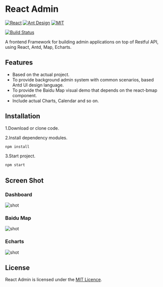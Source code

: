 React Admin
========
[![React](https://img.shields.io/badge/react-^16.2.0-brightgreen.svg?style=flat-square)](https://github.com/facebook/react)
[![Ant Design](https://img.shields.io/badge/ant--design-^3.0.3-yellowgreen.svg?style=flat-square)](https://github.com/ant-design/ant-design)
[![MIT](https://img.shields.io/dub/l/vibe-d.svg?style=flat-square)](http://opensource.org/licenses/MIT)

[![Build Status](https://travis-ci.org/fachilles/react-admin.svg?branch=master)](https://travis-ci.org/fachilles/react-admin)



A frontend Framework for building admin applications on top of Restful API, using React, Antd, Map, Echarts.

## Features
* Based on the actual project.
* To provide background admin system with common scenarios, based Antd UI design language.
* To provide the Baidu Map visual demo that depends on the react-bmap component.
* Include actual Charts, Calendar and so on.

## Installation
1.Download or clone code.

2.Install dependency modules.
```js
npm install
```

3.Start project.
```js
npm start
```

## Screen Shot
### Dashboard
![shot](https://raw.githubusercontent.com/fachilles/fachilles.github.io/master/static/imgs/react-admin/react-admin-1.png)   

### Baidu Map
![shot](https://raw.githubusercontent.com/fachilles/fachilles.github.io/master/static/imgs/react-admin/react-admin-2.png)

### Echarts
![shot](https://raw.githubusercontent.com/fachilles/fachilles.github.io/master/static/imgs/react-admin/react-admin-3.png)



## License
React Admin is licensed under the [MIT Licence](https://github.com/marmelab/admin-on-rest/blob/master/LICENSE.md).


